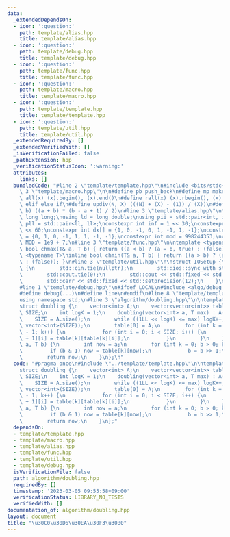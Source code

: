 ```yaml
---
data:
  _extendedDependsOn:
  - icon: ':question:'
    path: template/alias.hpp
    title: template/alias.hpp
  - icon: ':question:'
    path: template/debug.hpp
    title: template/debug.hpp
  - icon: ':question:'
    path: template/func.hpp
    title: template/func.hpp
  - icon: ':question:'
    path: template/macro.hpp
    title: template/macro.hpp
  - icon: ':question:'
    path: template/template.hpp
    title: template/template.hpp
  - icon: ':question:'
    path: template/util.hpp
    title: template/util.hpp
  _extendedRequiredBy: []
  _extendedVerifiedWith: []
  _isVerificationFailed: false
  _pathExtension: hpp
  _verificationStatusIcon: ':warning:'
  attributes:
    links: []
  bundledCode: "#line 2 \"template/template.hpp\"\n#include <bits/stdc++.h>\n#line\
    \ 3 \"template/macro.hpp\"\n\n#define pb push_back\n#define mp make_pair\n#define\
    \ all(x) (x).begin(), (x).end()\n#define rall(x) (x).rbegin(), (x).rend()\n#define\
    \ elif else if\n#define updiv(N, X) (((N) + (X) - (1)) / (X))\n#define sigma(a,\
    \ b) ((a + b) * (b - a + 1) / 2)\n#line 3 \"template/alias.hpp\"\n\nusing ll =\
    \ long long;\nusing ld = long double;\nusing pii = std::pair<int, int>;\nusing\
    \ pll = std::pair<ll, ll>;\nconstexpr int inf = 1 << 30;\nconstexpr ll INF = 1LL\
    \ << 60;\nconstexpr int dx[] = {1, 0, -1, 0, 1, -1, 1, -1};\nconstexpr int dy[]\
    \ = {0, 1, 0, -1, 1, 1, -1, -1};\nconstexpr int mod = 998244353;\nconstexpr int\
    \ MOD = 1e9 + 7;\n#line 3 \"template/func.hpp\"\n\ntemplate <typename T>\ninline\
    \ bool chmax(T& a, T b) { return ((a < b) ? (a = b, true) : (false)); }\ntemplate\
    \ <typename T>\ninline bool chmin(T& a, T b) { return ((a > b) ? (a = b, true)\
    \ : (false)); }\n#line 3 \"template/util.hpp\"\n\nstruct IOSetup {\n    IOSetup()\
    \ {\n        std::cin.tie(nullptr);\n        std::ios::sync_with_stdio(false);\n\
    \        std::cout.tie(0);\n        std::cout << std::fixed << std::setprecision(12);\n\
    \        std::cerr << std::fixed << std::setprecision(12);\n    }\n} IOSetup;\n\
    #line 1 \"template/debug.hpp\"\n#ifdef LOCAL\n#include <algo/debug.hpp>\n#else\n\
    #define debug(...)\n#define line\n#endif\n#line 8 \"template/template.hpp\"\n\
    using namespace std;\n#line 3 \"algorithm/doubling.hpp\"\n\ntemplate <class T>\n\
    struct doubling {\n    vector<int> A;\n    vector<vector<int>> table;\n    int\
    \ SIZE;\n    int logK = 1;\n    doubling(vector<int> a, T max) : A(a) {\n    \
    \    SIZE = A.size();\n        while ((1LL << logK) <= max) logK++;\n        table.assign(logK,\
    \ vector<int>(SIZE));\n        table[0] = A;\n        for (int k = 0; k < logK\
    \ - 1; k++) {\n            for (int i = 0; i < SIZE; i++) {\n                table[k\
    \ + 1][i] = table[k][table[k][i]];\n            }\n        }\n    }\n    int get(int\
    \ a, T b) {\n        int now = a;\n        for (int k = 0; b > 0; k++) {\n   \
    \         if (b & 1) now = table[k][now];\n            b = b >> 1;\n        }\n\
    \        return now;\n    }\n};\n"
  code: "#pragma once\n#include \"../template/template.hpp\"\n\ntemplate <class T>\n\
    struct doubling {\n    vector<int> A;\n    vector<vector<int>> table;\n    int\
    \ SIZE;\n    int logK = 1;\n    doubling(vector<int> a, T max) : A(a) {\n    \
    \    SIZE = A.size();\n        while ((1LL << logK) <= max) logK++;\n        table.assign(logK,\
    \ vector<int>(SIZE));\n        table[0] = A;\n        for (int k = 0; k < logK\
    \ - 1; k++) {\n            for (int i = 0; i < SIZE; i++) {\n                table[k\
    \ + 1][i] = table[k][table[k][i]];\n            }\n        }\n    }\n    int get(int\
    \ a, T b) {\n        int now = a;\n        for (int k = 0; b > 0; k++) {\n   \
    \         if (b & 1) now = table[k][now];\n            b = b >> 1;\n        }\n\
    \        return now;\n    }\n};"
  dependsOn:
  - template/template.hpp
  - template/macro.hpp
  - template/alias.hpp
  - template/func.hpp
  - template/util.hpp
  - template/debug.hpp
  isVerificationFile: false
  path: algorithm/doubling.hpp
  requiredBy: []
  timestamp: '2023-03-05 09:55:58+09:00'
  verificationStatus: LIBRARY_NO_TESTS
  verifiedWith: []
documentation_of: algorithm/doubling.hpp
layout: document
title: "\u30C0\u30D6\u30EA\u30F3\u30B0"
---
```

